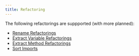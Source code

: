 ```yaml
---
title: Refactoring
---
```


The following refactorings are suppported (with more planned):

- [Rename Refactorings](/docs/refactoring_rename/)
- [Extract Variable Refactorings](/docs/refactoring_extract-variables/)
- [Extract Method Refactorings](/docs/refactoring_extract-method/)
- [Sort Imports](/docs/refactoring_sort-imports/)